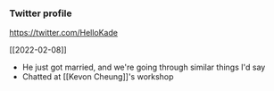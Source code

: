 ### Twitter profile
https://twitter.com/HelloKade

[[2022-02-08]]
- He just got married, and we're going through similar things I'd say
- Chatted at [[Kevon Cheung]]'s workshop